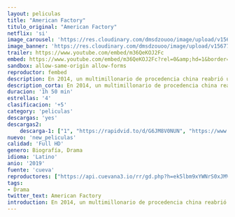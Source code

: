 ```yaml
---
layout: peliculas
title: "American Factory"
titulo_original: "American Factory"
netflix: 'si'
image_carousel: 'https://res.cloudinary.com/dmsdzouoo/image/upload/v1567740928/american-min_gnu5r6.jpg'
image_banner: 'https://res.cloudinary.com/dmsdzouoo/image/upload/v1567740927/hero_american-factory-movie-review-2019-min_wa2ghe.jpg'
trailer: https://www.youtube.com/embed/m36QeKOJ2Fc
embed: https://www.youtube.com/embed/m36QeKOJ2Fc?rel=0&amp;hd=1&border=0&wmode=opaque&enablejsapi=1&modestbranding=1&controls=1&showinfo=1
sandbox: allow-same-origin allow-forms
reproductor: fembed
description: En 2014, un multimillonario de procedencia china reabrió una antigua fábrica de General Motors en la ciudad de Dayton (Ohio). Para miles de locales, la llegada de un manufacturador multinacional implicaba recuperar sus trabajos -y su dignidad- después de que la recesión hiciese estragos en su día a día. Al principio, el contraste cultural es gracioso, pero los problemas entre el planteamiento chino y el norteamericano no tardan en florecer. La escasas medidas de seguridad en el trabajo, unidas a un salario muy bajo, siembran dudas en la mentalidad de los trabajadores. Por si esto fuera poco, la empresa amenaza a sus empleados con automatizar más el proceso de producción como respuesta a sus quejas, lo que conlleva la aparición de numerosos problemas a diario en la fábrica.
description_corta: En 2014, un multimillonario de procedencia china reabrió una antigua fábrica de General Motors en la ciudad de Dayton (Ohio). Para miles de locales, la llegada de un manufacturador multinacional implicaba recuperar sus trabajos -y su dignidad- después de que la recesión hiciese
duracion: '1h 50 min'
estrellas: '4'
clasificacion: '+5'
category: 'peliculas'
descargas: 'yes'
descargas2:
    descarga-1: ["1", "https://rapidvid.to/d/G6JM8V0NUN", "https://www.google.com/s2/favicons?domain=openload.co","OpenLoad","https://res.cloudinary.com/imbriitneysam/image/upload/v1541473684/mexico.png", "Latino", "TS-Screener"]
nuevo: 'new_peliculas'
calidad: 'Full HD'
genero: Biografía, Drama
idioma: 'Latino'
anio: '2019'
fuente: 'cueva'
reproductores: ["https://api.cuevana3.io/rr/gd.php?h=ek5lbm9xYWNrS0xJMVp5b21KREk0dFBLbjVkaHhkRGdrOG1jbnBpUnhhS1Z6NTEvZzhhMzM2KzFlblJqazd2RXNhaVlmWlNUeGIrcDI2ZDNmc3pUMnRXU3FadVkyUT09"]
tags:
- Drama
twitter_text: American Factory
introduction: En 2014, un multimillonario de procedencia china reabrió una antigua fábrica de General Motors en la ciudad de Dayton (Ohio). Para miles de locales, la llegada de un manufacturador multinacional implicaba recuperar sus trabajos -y su dignidad- después de que la recesión hiciese
---
```



 







